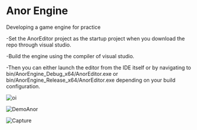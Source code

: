 # Anor Engine
Developing a game engine for practice

-Set the AnorEditor project as the startup project when you download the repo through visual studio.

-Build the engine using the compiler of visual studio.

-Then you can either launch the editor from the IDE itself or by navigating to bin/AnorEngine_Debug_x64/AnorEditor.exe or bin/AnorEngine_Release_x64/AnorEditor.exe depending on your build configuration.

![oi](https://user-images.githubusercontent.com/61450895/132106632-60b128bc-784f-4437-9ac5-e181afff35c0.PNG)

![DemoAnor](https://user-images.githubusercontent.com/61450895/133001809-3e4a24d7-b364-4122-955b-3ebe90702d87.PNG)

![Capture](https://user-images.githubusercontent.com/61450895/133052505-e6f0e416-e6f8-4f92-9c94-e6954e181e4d.PNG)
